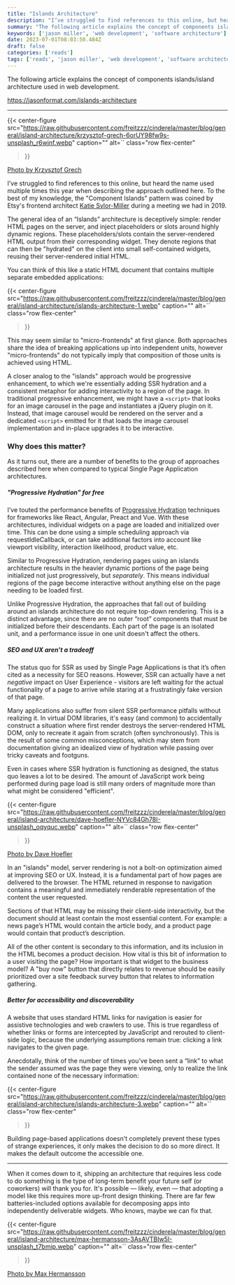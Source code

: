 ```yaml
---
title: "Islands Architecture"
description: "I’ve struggled to find references to this online, but heard the name used multiple times this year when describing the approach outlined here. To the best of my knowledge, the \"Component Islands\" pattern was coined by Etsy's frontend architect Katie Sylor-Miller during a meeting we had in 2019."
summary: "The following article explains the concept of components islands/island architecture used in web development."
keywords: ['jason miller', 'web development', 'software architecture']
date: 2023-07-01T08:03:50.484Z
draft: false
categories: ['reads']
tags: ['reads', 'jason miller', 'web development', 'software architecture']
---
```


The following article explains the concept of components islands/island architecture used in web development.

https://jasonformat.com/islands-architecture

---

{{< center-figure
    src="https://raw.githubusercontent.com/freitzzz/cinderela/master/blog/general/island-architecture/krzysztof-grech-6orUY98fw9s-unsplash_r6wjnf.webp"
    caption=""
    alt=``
    class="row flex-center"
>}}

[Photo by Krzysztof Grech](https://unsplash.com/photos/6orUY98fw9s)

I’ve struggled to find references to this online, but heard the name used multiple times this year when describing the approach outlined here. To the best of my knowledge, the "Component Islands" pattern was coined by Etsy's frontend architect [Katie Sylor-Miller](https://twitter.com/ksylor) during a meeting we had in 2019.

The general idea of an “Islands” architecture is deceptively simple: render HTML pages on the server, and inject placeholders or slots around highly dynamic regions. These placeholders/slots contain the server-rendered HTML output from their corresponding widget. They denote regions that can then be "hydrated" on the client into small self-contained widgets, reusing their server-rendered initial HTML.

You can think of this like a static HTML document that contains multiple separate embedded applications:

{{< center-figure
    src="https://raw.githubusercontent.com/freitzzz/cinderela/master/blog/general/island-architecture/islands-architecture-1.webp"
    caption=""
    alt=``
    class="row flex-center"
>}}

This may seem similar to "micro-frontends" at first glance. Both approaches share the idea of breaking applications up into independent units, however "micro-frontends" do not typically imply that composition of those units is achieved using HTML.

A closer analog to the "islands" approach would be progressive enhancement, to which we're essentially adding SSR hydration and a consistent metaphor for adding interactivity to a region of the page. In traditional progressive enhancement, we might have a `<script>` that looks for an image carousel in the page and instantiates a jQuery plugin on it. Instead, that image carousel would be rendered on the server and a dedicated `<script>` emitted for it that loads the image carousel implementation and in-place upgrades it to be interactive.

### Why does this matter?

As it turns out, there are a number of benefits to the group of approaches described here when compared to typical Single Page Application architectures.

##### "Progressive Hydration" for free

I’ve touted the performance benefits of [Progressive Hydration](https://www.youtube.com/watch?v=k-A2VfuUROg) techniques for frameworks like React, Angular, Preact and Vue. With these architectures, individual widgets on a page are loaded and initialized over time. This can be done using a simple scheduling approach via requestIdleCallback, or can take additional factors into account like viewport visibility, interaction likelihood, product value, etc.

Similar to Progressive Hydration, rendering pages using an islands architecture results in the heavier dynamic portions of the page being initialized not just progressively, but _separately_. This means individual regions of the page become interactive without anything else on the page needing to be loaded first.

Unlike Progressive Hydration, the approaches that fall out of building around an islands architecture do not require top-down rendering. This is a distinct advantage, since there are no outer “root” components that must be initialized before their descendants. Each part of the page is an isolated unit, and a performance issue in one unit doesn't affect the others.

##### SEO and UX aren’t a tradeoff

The status quo for SSR as used by Single Page Applications is that it’s often cited as a necessity for SEO reasons. However, SSR can actually have a net _negative_ impact on User Experience - visitors are left waiting for the actual functionality of a page to arrive while staring at a frustratingly fake version of that page.

Many applications also suffer from silent SSR performance pitfalls without realizing it. In virtual DOM libraries, it's easy (and common) to accidentally construct a situation where first render destroys the server-rendered HTML DOM, only to recreate it again from scratch (often synchronously). This is the result of some common misconceptions, which may stem from documentation giving an idealized view of hydration while passing over tricky caveats and footguns.

Even in cases where SSR hydration is functioning as designed, the status quo leaves a lot to be desired. The amount of JavaScript work being performed during page load is still many orders of magnitude more than what might be considered "efficient".

{{< center-figure
    src="https://raw.githubusercontent.com/freitzzz/cinderela/master/blog/general/island-architecture/dave-hoefler-NYVc84Gh78I-unsplash_oqyquc.webp"
    caption=""
    alt=``
    class="row flex-center"
>}}

[Photo by Dave Hoefler](https://unsplash.com/photos/NYVc84Gh78I)

In an "islands" model, server rendering is not a bolt-on optimization aimed at improving SEO or UX. Instead, it is a fundamental part of how pages are delivered to the browser. The HTML returned in response to navigation contains a meaningful and immediately renderable representation of the content the user requested.

Sections of that HTML may be missing their client-side interactivity, but the document should at least contain the most essential content. For example: a news page’s HTML would contain the article body, and a product page would contain that product’s description.

All of the other content is secondary to this information, and its inclusion in the HTML becomes a product decision. How vital is this bit of information to a user visiting the page? How important is that widget to the business model? A "buy now" button that directly relates to revenue should be easily prioritized over a site feedback survey button that relates to information gathering.

##### Better for accessibility and discoverability

A website that uses standard HTML links for navigation is easier for assistive technologies and web crawlers to use. This is true regardless of whether links or forms are intercepted by JavaScript and rerouted to client-side logic, because the underlying assumptions remain true: clicking a link navigates to the given page.

Anecdotally, think of the number of times you’ve been sent a “link” to what the sender assumed was the page they were viewing, only to realize the link contained none of the necessary information:

{{< center-figure
    src="https://raw.githubusercontent.com/freitzzz/cinderela/master/blog/general/island-architecture/islands-architecture-3.webp"
    caption=""
    alt=``
    class="row flex-center"
>}}

Building page-based applications doesn't completely prevent these types of strange experiences, it only makes the decision to do so more direct. It makes the default outcome the accessible one.

* * *

When it comes down to it, shipping an architecture that requires less code to do something is the type of long-term benefit your future self (or coworkers) will thank you for. It's possible — likely, even — that adopting a model like this requires more up-front design thinking. There are far few batteries-included options available for decomposing apps into independently deliverable widgets. Who knows, maybe we can fix that.

{{< center-figure
    src="https://raw.githubusercontent.com/freitzzz/cinderela/master/blog/general/island-architecture/max-hermansson-3AsAVTBIw5I-unsplash_t7bmip.webp"
    caption=""
    alt=``
    class="row flex-center"
>}}

[Photo by Max Hermansson](https://unsplash.com/photos/3AsAVTBIw5I)